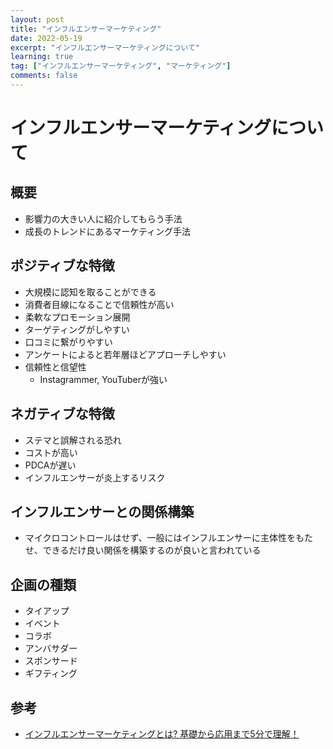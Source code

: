 ```yaml
---
layout: post
title: "インフルエンサーマーケティング"
date: 2022-05-19
excerpt: "インフルエンサーマーケティングについて"
learning: true
tag: ["インフルエンサーマーケティング", "マーケティング"]
comments: false
---
```


# インフルエンサーマーケティングについて

## 概要
 - 影響力の大きい人に紹介してもらう手法
 - 成長のトレンドにあるマーケティング手法

## ポジティブな特徴
 - 大規模に認知を取ることができる
 - 消費者目線になることで信頼性が高い
 - 柔軟なプロモーション展開
 - ターゲティングがしやすい
 - 口コミに繋がりやすい
 - アンケートによると若年層ほどアプローチしやすい
 - 信頼性と信望性
   - Instagrammer, YouTuberが強い

## ネガティブな特徴
 - ステマと誤解される恐れ
 - コストが高い
 - PDCAが遅い
 - インフルエンサーが炎上するリスク

## インフルエンサーとの関係構築
 - マイクロコントロールはせず、一般にはインフルエンサーに主体性をもたせ、できるだけ良い関係を構築するのが良いと言われている

## 企画の種類
 - タイアップ
 - イベント
 - コラボ
 - アンバサダー
 - スポンサード
 - ギフティング　

## 参考
 - [インフルエンサーマーケティングとは? 基礎から応用まで5分で理解！](https://find-model.jp/insta-lab/influencer-marketing-manual/)


